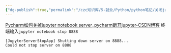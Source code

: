 ```yaml
---
{"dg-publish":true,"permalink":"/czc知识库/5-就业/Python/python笔记/关闭jupyter服务器 在pycharm中/","dgPassFrontmatter":true,"created":"2024-12-07T08:39:46.978+08:00","updated":"2024-12-08T12:19:23.736+08:00"}
---
```



[Pycharm如何关掉jupyter notebook server\_pycharm断开jupyter-CSDN博客](https://blog.csdn.net/a19990412/article/details/88215568)
终端输入`jupyter notebook stop 8888`
```(venv) PS C:\Users\czc\Desktop\czc-androidmaldet_comparative-main> jupyter notebook stop 8888
[JupyterServerStopApp] Shutting down server on 8888...
Could not stop server on 8888
```
